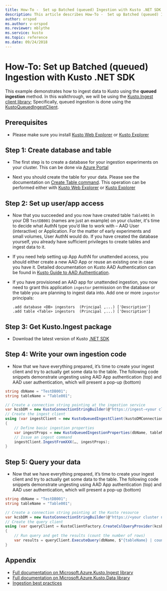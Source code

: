 ```yaml
---
title: How-To -  Set up Batched (queued) Ingestion with Kusto .NET SDK - Azure Kusto | Microsoft Docs
description: This article describes How-To -  Set up Batched (queued) Ingestion with Kusto .NET SDK in Azure Kusto.
author: orspod
ms.author: v-orspod
ms.reviewer: mblythe
ms.service: kusto
ms.topic: reference
ms.date: 09/24/2018
---
```

# How-To: Set up Batched (queued) Ingestion with Kusto .NET SDK

This example demonstrates how to ingest data to Kusto using the **queued ingestion** method.
In this walkthrough, we will be using the [Kusto.Ingest client library](../api/netfx/about-kusto-ingest.md);
Specifically, queued ingestion is done using the [KustoQueuedIngestClient](../api/netfx/kusto-ingest-client-reference.md#class-kustoqueuedingestclient).

## Prerequisites
* Please make sure you install [Kusto Web Explorer](http://aka.ms/nkwe) or [Kusto Explorer](http://aka.ms/Kusto.Explorer)

## Step 1: Create database and table
* The first step is to create a database for your ingestion experiments on your cluster. This can be done via [Azure Portal](https://portal.azure.com)

* Next you should create the table for your data. Please see the documentation on [Create Table command](../management/tables.md#create-table).
This operation can be performed either with [Kusto Web Explorer](http://aka.ms/nkwe) or [Kusto Explorer](http://aka.ms/Kusto.Explorer)

## Step 2: Set up user/app access
* Now that you succeeded and you now have created table `Table001` in your DB `TestDB001` (names are just an example) on your cluster,
  it's time to decide what AuthN type you’d like to work with – AAD User (interactive) or Application.
  For the matter of early experiments and small volumes, User AuthN would do. If you have created the database yourself, you already have sufficient privileges to create tables and ingest data to it.

* If you need help setting up App AuthN for unattended access, you should either create a new AAD App or reuse an existing one in case you have it.
  Detailed documentation on Kusto AAD Authentication can be found in [Kusto Guide to AAD Authentication](../management/access-control/how-to-authenticate-with-aad.md).

* If you have provisioned an AAD app for unattended ingestion, you now need to grant this application `ingestor` permission on the database or the table you are planning to ingest data into.
    Add one or more `ingestor` principals:
    ```kusto
  .add database <DB> ingestors  (Principal ,...) ['Description']
  .add table <Table> ingestors  (Principal ,...) ['Description']
  ```

## Step 3: Get Kusto.Ingest package
* Download the latest version of Kusto [.NET SDK](../api/netfx/about-the-sdk.md)

## Step 4: Write your own ingestion code
* Now that we have everything prepared, it’s time to create your ingest client and try to actually get some data to the table.
  The following code snippets demonstrate ungesting using AAD App authentication (top) and AAD user authentication, which will present a pop-up (bottom)

```csharp
string dbName = "TestDB001";
string tableName = "Table001";

// Create a connection string pointing at the ingestion service
var kcsbDM = new KustoConnectionStringBuilder(@"https://ingest-<your cluster name>.kusto.windows.net:443") { FederatedSecurity = true, ApplicationClientId = <AppId>, ApplicationKey = <Secret> };
// Create the ingest client
using (var ingestClient = new KustoQueuedIngestClient(kustoDMConnectionString: kcsbDM))
{
    // Define basic ingestion properties
    var ingestProps = new KustoQueuedIngestionProperties(dbName, tableName);
    // Issue an ingest command
    ingestClient.IngestFromXXX(…, ingestProps);
}
```

## Step 5: Query your data
* Now that we have everything prepared, it’s time to create your ingest client and try to actually get some data to the table.
  The following code snippets demonstrate ungesting using AAD App authentication (top) and AAD user authentication, which will present a pop-up (bottom)

```csharp
string dbName = "TestDB001";
string tableName = "Table001";

// Create a connection string pointing at the Kusto resource
var kcsbDM = new KustoConnectionStringBuilder(@"https://<your cluster name>.kusto.windows.net:443") { FederatedSecurity = true };
// Create the query client
using (var queryClient = KustoClientFactory.CreateCslQueryProvider(kcsb))
{
    // Run query and get the results (count the number of rows)
    var results = queryClient.ExecuteQuery(dbName, $"{tableName} | count", null);
}
```

## Appendix
* [Full documentation on Microsoft.Azure.Kusto.Ingest library](../api/netfx/about-kusto-ingest.md)
* [Full documentation on Microsoft.Azure.Kusto.Data library](../api/netfx/about-kusto-data.md)
* [Ingestion best practices](../api/netfx/kusto-ingest-best-practices.md)